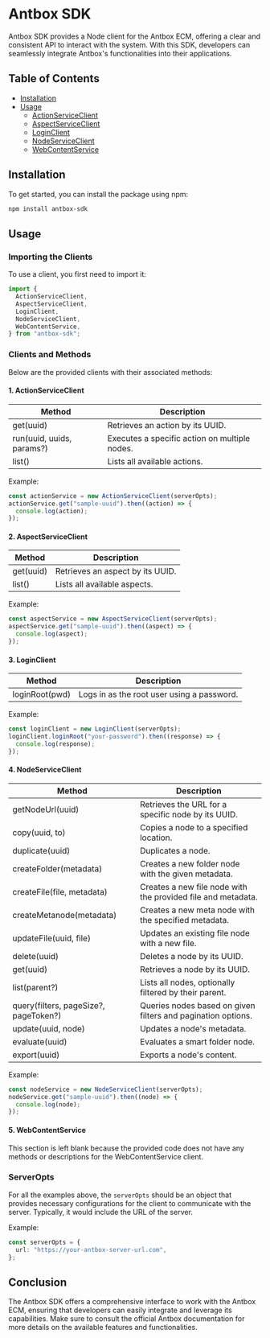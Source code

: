 # Antbox SDK

Antbox SDK provides a Node client for the Antbox ECM, offering a clear and consistent API to interact with the system. With this SDK, developers can seamlessly integrate Antbox's functionalities into their applications.

## Table of Contents

- [Installation](#installation)
- [Usage](#usage)
  - [ActionServiceClient](#1-actionserviceclient)
  - [AspectServiceClient](#2-aspectserviceclient)
  - [LoginClient](#3-loginclient)
  - [NodeServiceClient](#4-nodeserviceclient)
  - [WebContentService](#5-webcontentservice)

## Installation

To get started, you can install the package using npm:

```bash
npm install antbox-sdk
```

## Usage

### Importing the Clients

To use a client, you first need to import it:

```typescript
import {
  ActionServiceClient,
  AspectServiceClient,
  LoginClient,
  NodeServiceClient,
  WebContentService,
} from "antbox-sdk";
```

### Clients and Methods

Below are the provided clients with their associated methods:

#### 1. ActionServiceClient

| Method                    | Description                                   |
| ------------------------- | --------------------------------------------- |
| get(uuid)                 | Retrieves an action by its UUID.              |
| run(uuid, uuids, params?) | Executes a specific action on multiple nodes. |
| list()                    | Lists all available actions.                  |

Example:

```typescript
const actionService = new ActionServiceClient(serverOpts);
actionService.get("sample-uuid").then((action) => {
  console.log(action);
});
```

#### 2. AspectServiceClient

| Method    | Description                      |
| --------- | -------------------------------- |
| get(uuid) | Retrieves an aspect by its UUID. |
| list()    | Lists all available aspects.     |

Example:

```typescript
const aspectService = new AspectServiceClient(serverOpts);
aspectService.get("sample-uuid").then((aspect) => {
  console.log(aspect);
});
```

#### 3. LoginClient

| Method         | Description                                |
| -------------- | ------------------------------------------ |
| loginRoot(pwd) | Logs in as the root user using a password. |

Example:

```typescript
const loginClient = new LoginClient(serverOpts);
loginClient.loginRoot("your-password").then((response) => {
  console.log(response);
});
```

#### 4. NodeServiceClient

| Method                                | Description                                                  |
| ------------------------------------- | ------------------------------------------------------------ |
| getNodeUrl(uuid)                      | Retrieves the URL for a specific node by its UUID.           |
| copy(uuid, to)                        | Copies a node to a specified location.                       |
| duplicate(uuid)                       | Duplicates a node.                                           |
| createFolder(metadata)                | Creates a new folder node with the given metadata.           |
| createFile(file, metadata)            | Creates a new file node with the provided file and metadata. |
| createMetanode(metadata)              | Creates a new meta node with the specified metadata.         |
| updateFile(uuid, file)                | Updates an existing file node with a new file.               |
| delete(uuid)                          | Deletes a node by its UUID.                                  |
| get(uuid)                             | Retrieves a node by its UUID.                                |
| list(parent?)                         | Lists all nodes, optionally filtered by their parent.        |
| query(filters, pageSize?, pageToken?) | Queries nodes based on given filters and pagination options. |
| update(uuid, node)                    | Updates a node's metadata.                                   |
| evaluate(uuid)                        | Evaluates a smart folder node.                               |
| export(uuid)                          | Exports a node's content.                                    |

Example:

```typescript
const nodeService = new NodeServiceClient(serverOpts);
nodeService.get("sample-uuid").then((node) => {
  console.log(node);
});
```

#### 5. WebContentService

This section is left blank because the provided code does not have any methods or descriptions for the WebContentService client.

### ServerOpts

For all the examples above, the `serverOpts` should be an object that provides necessary configurations for the client to communicate with the server. Typically, it would include the URL of the server.

Example:

```typescript
const serverOpts = {
  url: "https://your-antbox-server-url.com",
};
```

## Conclusion

The Antbox SDK offers a comprehensive interface to work with the Antbox ECM, ensuring that developers can easily integrate and leverage its capabilities. Make sure to consult the official Antbox documentation for more details on the available features and functionalities.
